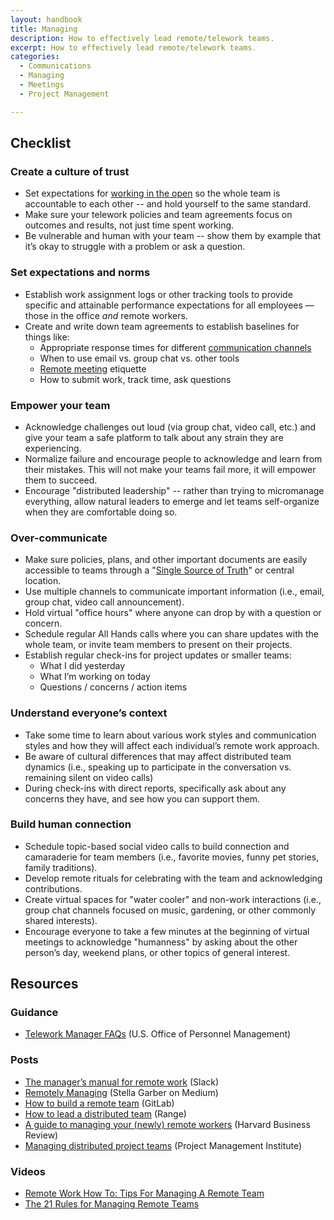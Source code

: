 ```yaml
---
layout: handbook
title: Managing
description: How to effectively lead remote/telework teams.
excerpt: How to effectively lead remote/telework teams.
categories:
  - Communications
  - Managing
  - Meetings
  - Project Management

---
```


## Checklist

### Create a culture of trust

* Set expectations for [working in the open](https://docs.google.com/document/d/1xrBPTGR_7R5FCGja-p2rXaMcN4NAjuE_6pKqPcYwOvQ/edit#heading=h.iu6i8nhexqyj) so the whole team is accountable to each other -- and hold yourself to the same standard.
* Make sure your telework policies and team agreements focus on outcomes and results, not just time spent working.
* Be vulnerable and human with your team -- show them by example that it’s okay to struggle with a problem or ask a question.

### Set expectations and norms

* Establish work assignment logs or other tracking tools to provide specific and attainable performance expectations for all employees — those in the office *and* remote workers.
* Create and write down team agreements to establish baselines for things like:
    * Appropriate response times for different [communication channels](https://docs.google.com/document/d/1xrBPTGR_7R5FCGja-p2rXaMcN4NAjuE_6pKqPcYwOvQ/edit#heading=h.lzbeffnfvqad)
    * When to use email vs. group chat vs. other tools
    * [Remote meeting](https://docs.google.com/document/d/1xrBPTGR_7R5FCGja-p2rXaMcN4NAjuE_6pKqPcYwOvQ/edit#heading=h.mhc69d4guwpe) etiquette
    * How to submit work, track time, ask questions

### Empower your team

* Acknowledge challenges out loud (via group chat, video call, etc.) and give your team a safe platform to talk about any strain they are experiencing.
* Normalize failure and encourage people to acknowledge and learn from their mistakes. This will not make your teams fail more, it will empower them to succeed.
* Encourage "distributed leadership" -- rather than trying to micromanage everything, allow natural leaders to emerge and let teams self-organize when they are comfortable doing so.

### Over-communicate

* Make sure policies, plans, and other important documents are easily accessible to teams through a "[Single Source of Truth](https://docs.google.com/document/d/1xrBPTGR_7R5FCGja-p2rXaMcN4NAjuE_6pKqPcYwOvQ/edit#heading=h.xys8wwauimls)" or central location.
* Use multiple channels to communicate important information (i.e., email, group chat, video call announcement).
* Hold virtual "office hours" where anyone can drop by with a question or concern.
* Schedule regular All Hands calls where you can share updates with the whole team, or invite team members to present on their projects.
* Establish regular check-ins for project updates or smaller teams:
    * What I did yesterday
    * What I’m working on today
    * Questions / concerns / action items

### Understand everyone’s context

* Take some time to learn about various work styles and communication styles and how they will affect each individual’s remote work approach.
* Be aware of cultural differences that may affect distributed team dynamics (i.e., speaking up to participate in the conversation vs. remaining silent on video calls)
* During check-ins with direct reports, specifically ask about any concerns they have, and see how you can support them.

### Build human connection

* Schedule topic-based social video calls to build connection and camaraderie for team members (i.e., favorite movies, funny pet stories, family traditions).
* Develop remote rituals for celebrating with the team and acknowledging contributions.
* Create virtual spaces for "water cooler" and non-work interactions (i.e., group chat channels focused on music, gardening, or other commonly shared interests).
* Encourage everyone to take a few minutes at the beginning of virtual meetings to acknowledge "humanness" by asking about the other person’s day, weekend plans, or other topics of general interest.

## Resources

### Guidance

* [Telework Manager FAQs](https://www.telework.gov/federal-community/telework-managers/telework-manager-faqs/) (U.S. Office of Personnel Management)

### Posts

* [The manager’s manual for remote work](https://slackhq.com/manager-manual-for-remote-work) (Slack)
* [Remotely Managing](https://medium.com/remotely-managing) (Stella Garber on Medium)
* [How to build a remote team](https://about.gitlab.com/company/culture/all-remote/tips/) (GitLab)
* [How to lead a distributed team](https://www.range.co/blog/how-to-lead-a-distributed-team) (Range)
* [A guide to managing your (newly) remote workers](https://hbr.org/2020/03/a-guide-to-managing-your-newly-remote-workers) (Harvard Business Review)
* [Managing distributed project teams](https://www.pmi.org/learning/library/managing-distributed-project-teams-6035) (Project Management Institute)

### Videos

* [Remote Work How To: Tips For Managing A Remote Team](https://www.youtube.com/watch?v=MhhDKAHWkk8)
* [The 21 Rules for Managing Remote Teams](https://www.youtube.com/watch?v=KLDSokWCbFY)